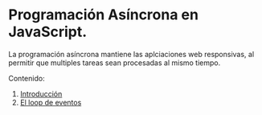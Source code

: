 # Programación Asíncrona en JavaScript.

La programación asíncrona mantiene las aplciaciones web responsivas, al permitir que multiples tareas sean procesadas al mismo tiempo.

Contenido:

1. [Introducción](notes/001.md)
2. [El loop de eventos](notes/002.md)